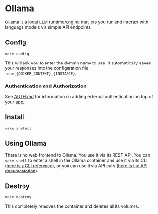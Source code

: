 # Ollama

[Ollama](https://github.com/ollama/ollama) is a local LLM
runtime/engine that lets you run and interact with language models via
simple API endpoints.

## Config

```
make config
```

This will ask you to enter the domain name to use.
It automatically saves your responses into the configuration file
`.env_{DOCKER_CONTEXT}_{INSTANCE}`.

### Authentication and Authorization

See [AUTH.md](../AUTH.md) for information on adding external authentication on
top of your app.

## Install

```
make install
```

## Using Ollama

There is no web frontend to Ollama. You use it via its REST API. You
can `make shell` to enter a shell in the Ollama container and use it
via its CLI ([here is a CLI
reference](https://github.com/ollama/ollama?tab=readme-ov-file#cli-reference)),
or you can use it via API calls ([here is the API
documentation](https://github.com/ollama/ollama/blob/main/docs/api.md)).

## Destroy

```
make destroy
```

This completely removes the container and deletes all its volumes.
